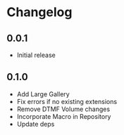 # Changelog

## 0.0.1
- Initial release

## 0.1.0
- Add Large Gallery
- Fix errors if no existing extensions
- Remove DTMF Volume changes
- Incorporate Macro in Repository
- Update deps